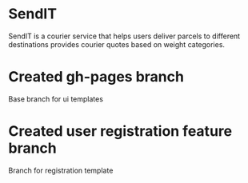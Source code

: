 # SendIT
SendIT is a courier service that helps users deliver parcels to different destinations provides courier quotes based on weight categories.
# Created gh-pages branch
Base branch for ui templates
# Created user registration feature branch
Branch for registration template

